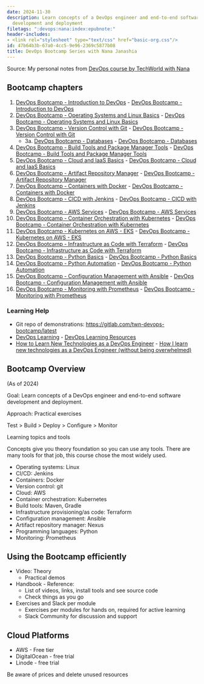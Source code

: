 ```yaml
---
date: 2024-11-30
description: Learn concepts of a DevOps engineer and end-to-end software
  development and deployment
filetags: ":devops:nana:index:epubnote:"
header-includes:
- <link rel="stylesheet" type="text/css" href="basic-org.css"/>
id: 47b64b3b-67a0-4cc5-9e96-2369c5877b08
title: DevOps Bootcamp Series with Nana Janashia
---
```


<link rel="stylesheet" type="text/css" href="basic-org.css"/>

Source: My personal notes from [DevOps course by TechWorld with
Nana](https://www.techworld-with-nana.com/devops-bootcamp)

## Bootcamp chapters

1.  [DevOps Bootcamp - Introduction to
    DevOps](../005-computer-tech-devops-bootcamp-twn-introduction-to-devops) -
    [DevOps Bootcamp - Introduction to
    DevOps](id:c02656f1-7a10-4bb9-8cf0-ae3453c106ac)
2.  [DevOps Bootcamp - Operating Systems and Linux
    Basics](../005-computer-tech-devops-bootcamp-twn-operating-systems-and-linux-basics) -
    [DevOps Bootcamp - Operating Systems and Linux
    Basics](id:e37ac848-6bb2-4f18-afcf-71c6a7388961)
3.  [DevOps Bootcamp - Version Control with
    Git](../005-computer-tech-devops-bootcamp-twn-version-control-with-git) -
    [DevOps Bootcamp - Version Control with
    Git](id:63076ca8-1c42-4481-9708-8fba987c6a96)
    - 3a. [DevOps Bootcamp -
      Databases](../005-computer-tech-devops-bootcamp-twn-databases) -
      [DevOps Bootcamp -
      Databases](id:b73a6234-48aa-4e1c-8d94-41b7e1e1a56c)
4.  [DevOps Bootcamp - Build Tools and Package Manager
    Tools](../005-computer-tech-devops-bootcamp-twn-build-package-manager-tools) -
    [DevOps Bootcamp - Build Tools and Package Manager
    Tools](id:c866f823-9a4a-413e-a5fb-45da6edb4ba2)
5.  [DevOps Bootcamp - Cloud and IaaS
    Basics](../005-computer-tech-devops-bootcamp-twn-cloud-iaas-basics) -
    [DevOps Bootcamp - Cloud and IaaS
    Basics](id:9134bbf2-717c-4a7c-a30f-3d4deead8bd1)
6.  [DevOps Bootcamp - Artifact Repository
    Manager](../005-computer-tech-devops-bootcamp-twn-artifact-repository-manager) -
    [DevOps Bootcamp - Artifact Repository
    Manager](id:52a2ac13-a45d-4b2f-a5da-f4b783f45261)
7.  [DevOps Bootcamp - Containers with
    Docker](../005-computer-tech-devops-bootcamp-twn-containers-with-docker) -
    [DevOps Bootcamp - Containers with
    Docker](id:e3a9ebe3-c3b4-448a-ac9d-ca64db5c5f50)
8.  [DevOps Bootcamp - CICD with
    Jenkins](../005-computer-tech-devops-bootcamp-twn-cicd-with-jenkins) -
    [DevOps Bootcamp - CICD with
    Jenkins](id:094b261a-e926-4e2e-973d-7e1ab180b845)
9.  [DevOps Bootcamp - AWS
    Services](../005-computer-tech-devops-bootcamp-twn-aws-services) -
    [DevOps Bootcamp - AWS
    Services](id:1c5571ed-de33-4381-a6f0-f27033cc72a5)
10. [DevOps Bootcamp - Container Orchestration with
    Kubernetes](../005-computer-tech-devops-bootcamp-twn-container-orchestration-with-kubernetes) -
    [DevOps Bootcamp - Container Orchestration with
    Kubernetes](id:86db85e9-86f3-4f5e-864b-d96a73aedc98)
11. [DevOps Bootcamp - Kubernetes on AWS -
    EKS](../005-computer-tech-devops-bootcamp-twn-kubernetes-on-aws-eks) -
    [DevOps Bootcamp - Kubernetes on AWS -
    EKS](id:e66ccbf3-f608-4eda-9482-c80c7303d178)
12. [DevOps Bootcamp - Infrastructure as Code with
    Terraform](../005-computer-tech-devops-bootcamp-twn-infrastructure-as-code-with-terraform) -
    [DevOps Bootcamp - Infrastructure as Code with
    Terraform](id:726c1b68-0c45-49c8-a7bc-1cc5a4bbc65e)
13. [DevOps Bootcamp - Python
    Basics](../005-computer-tech-devops-bootcamp-twn-python-basics) -
    [DevOps Bootcamp - Python
    Basics](id:a5dd45be-10bf-4ab6-8c8f-cb4719c74f1c)
14. [DevOps Bootcamp - Python
    Automation](../005-computer-tech-devops-bootcamp-twn-python-automation) -
    [DevOps Bootcamp - Python
    Automation](id:c3dc1f6f-d9c4-4d86-88bc-488e42698f7d)
15. [DevOps Bootcamp - Configuration Management with
    Ansible](../005-computer-tech-devops-bootcamp-twn-configuration-management-with-ansible) -
    [DevOps Bootcamp - Configuration Management with
    Ansible](id:9807996a-b116-4ad5-9e02-52e55c291e7a)
16. [DevOps Bootcamp - Monitoring with
    Prometheus](../005-computer-tech-devops-bootcamp-twn-monitoring-with-prometheus) -
    [DevOps Bootcamp - Monitoring with
    Prometheus](id:eadb0377-b4ae-4194-aea6-5fdd9107f04c)

### Learning Help

- Git repo of demonstrations:
  <https://gitlab.com/twn-devops-bootcamp/latest>
- [DevOps Learning](../005-computer-tech-devops-learning) - [DevOps
  Learning Resources](id:0e8915ba-a9e8-4068-86f4-40d62165feee)
- [How to Learn New Technologies as a DevOps
  Engineer](../370-education-learning-how-to-learn-new-technologies-devops-engineer) -
  [How I learn new technologies as a DevOps Engineer (without being
  overwhelmed)](id:066aa3a4-b95c-4068-9e5e-660060bf7ed3)

## Bootcamp Overview

(As of 2024)

Goal: Learn concepts of a DevOps engineer and end-to-end software
development and deployment.

Approach: Practical exercises

Test \> Build \> Deploy \> Configure \> Monitor

Learning topics and tools

Concepts give you theory foundation so you can use any tools. There are
many tools for that job, this course chose the most widely used.

- Operating systems: Linux
- CI/CD: Jenkins
- Containers: Docker
- Version control: git
- Cloud: AWS
- Container orchestration: Kubernetes
- Build tools: Maven, Gradle
- Infrastructure provisioning/as code: Terraform
- Configuration management: Ansible
- Artifact repository manager: Nexus
- Programming languages: Python
- Monitoring: Prometheus

## Using the Bootcamp efficiently

- Video: Theory
  - Practical demos
- Handbook - Reference:
  - List of videos, links, install tools and see source code
  - Check things as you go
- Exercises and Slack per module
  - Exercises per modules for hands on, required for active learning
  - Slack Community for discussion and support

## Cloud Platforms

- AWS - Free tier
- DigitalOcean - free trial
- Linode - free trial

Be aware of prices and delete unused resources
